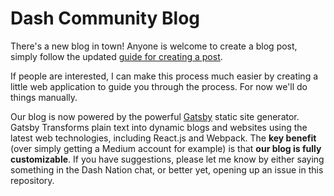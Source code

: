 # Dash Community Blog

There's a new blog in town!  Anyone is welcome to create a blog post, simply follow the updated [guide for creating a post](https://github.com/dashcommunity/guides/blob/master/create_blog_post.md).  

If people are interested, I can make this process much easier by creating a little web application to guide you through the process.  For now we'll do things manually.  

Our blog is now powered by the powerful [Gatsby](https://github.com/gatsbyjs/gatsby) static site generator. Gatsby Transforms plain text into dynamic blogs and websites using the latest web technologies, including React.js and Webpack.  The **key benefit** (over simply getting a Medium account for example) is that **our blog is fully customizable**.  If you have suggestions, please let me know by either saying something in the Dash Nation chat, or better yet, opening up an issue in this repository.
